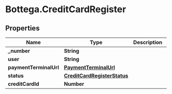 # Bottega.CreditCardRegister

## Properties

Name | Type | Description | Notes
------------ | ------------- | ------------- | -------------
**_number** | **String** |  | 
**user** | **String** |  | 
**paymentTerminalUrl** | [**PaymentTerminalUrl**](PaymentTerminalUrl.md) |  | [optional] 
**status** | [**CreditCardRegisterStatus**](CreditCardRegisterStatus.md) |  | 
**creditCardId** | **Number** |  | 


